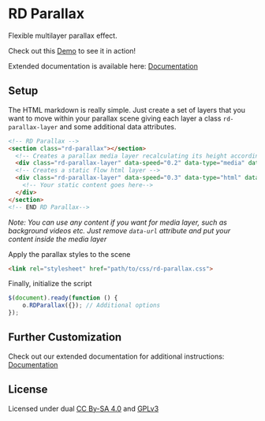 # RD Parallax

Flexible multilayer parallax effect.

Check out this [Demo](http://cms.devoffice.com/coding-dev/rd-parallax/demo/) to see it in action!

Extended documentation is available here: [Documentation](http://cms.devoffice.com/coding-dev/rd-parallax/documentation/)

## Setup
The HTML markdown is really simple. Just create a set of layers that you want to move within your parallax scene giving
each layer a class ``rd-parallax-layer`` and some additional data attributes.

```html
<!-- RD Parallax -->
<section class="rd-parallax"></section>
  <!-- Creates a parallax media layer recalculating its height according to scene height -->
  <div class="rd-parallax-layer" data-speed="0.2" data-type="media" data-url="path/to/your-image.jpg"></div>
  <!-- Creates a static flow html layer -->
  <div class="rd-parallax-layer" data-speed="0.3" data-type="html" data-fade="true">
    <!-- Your static content goes here-->
  </div>
</section>
<!-- END RD Parallax-->
```

_Note: You can use any content if you want for media layer, such as background videos etc. Just remove ``data-url``
attribute and put your content inside the media layer_

Apply the parallax styles to the scene

```html
<link rel="stylesheet" href="path/to/css/rd-parallax.css">
```

Finally, initialize the script

```js
$(document).ready(function () {
    o.RDParallax({}); // Additional options
});
```

## Further Customization

Check out our extended documentation for additional instructions: [Documentation](http://cms.devoffice.com/coding-dev/rd-parallax/documentation/)

## License
Licensed under dual [CC By-SA 4.0](http://creativecommons.org/licenses/by-sa/4.0/)
and [GPLv3](http://www.gnu.org/licenses/gpl-3.0.ru.html)

